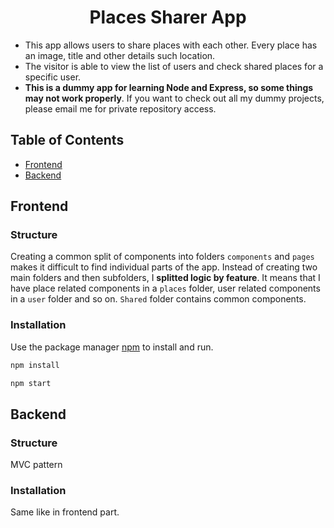 <div align="center">

# Places Sharer App

</div>

- This app allows users to share places with each other. Every place has an image, title and other details such location.
- The visitor is able to view the list of users and check shared places for a specific user.
- **This is a dummy app for learning Node and Express, so some things may not work properly**. If you want to check out all my dummy projects, please email me for private repository access.

## Table of Contents

- [Frontend](#Frontend)
- [Backend](#backend)

## Frontend

### Structure

Creating a common split of components into folders `components` and `pages` makes it difficult to find individual parts of the app. Instead of creating two main folders and then subfolders, I **splitted logic by feature**. It means that I have place related components in a `places` folder, user related components in a `user` folder and so on. `Shared` folder contains common components.

### Installation

Use the package manager [npm](https://docs.npmjs.com/cli/v8/commands/npm-install) to install and run.

```bash
npm install

npm start
```

## Backend

### Structure

MVC pattern

### Installation

Same like in frontend part.
